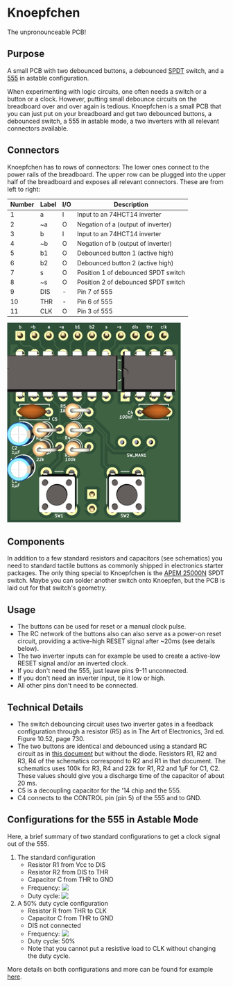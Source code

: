 # Knoepfchen

The unpronounceable PCB!

## Purpose

A small PCB with two debounced buttons, a debounced [SPDT](https://en.wikipedia.org/wiki/Switch#Contact_terminology) switch, and a [555](https://en.wikipedia.org/wiki/555_timer_IC) in astable configuration.

When experimenting with logic circuits, one often needs a switch or a button or a clock.
However, putting small debounce circuits on the breadboard over and over again is tedious.
Knoepfchen is a small PCB that you can just put on your breadboard and get two debounced buttons, a debounced switch, a 555 in astable mode, a two inverters with all relevant connectors available.

## Connectors

Knoepfchen has to rows of connectors:
The lower ones connect to the power rails of the breadboard.
The upper row can be plugged into the upper half of the breadboard and exposes all relevant connectors. These are from left to right:


| Number | Label | I/O | Description                                       |
| ------ | ----- | --- | ------------------------------------------------- |
| 1      | a     | I   | Input to an 74HCT14 inverter                      |
| 2      | ~a    | O   | Negation of a (output of inverter)                |
| 3      | b     | I   | Input to an 74HCT14 inverter                      |
| 4      | ~b    | O   | Negation of b (output of inverter)                |
| 5      | b1    | O   | Debounced button 1 (active high)                  |
| 6      | b2    | O   | Debounced button 2 (active high)                  |
| 7      | s     | O   | Position 1 of debounced SPDT switch               |
| 8      | ~s    | O   | Position 2 of debounced SPDT switch               |
| 9      | DIS   | -   | Pin 7 of 555                                      |
| 10     | THR   | -   | Pin 6 of 555                                      |
| 11     | CLK   | O   | Pin 3 of 555                                      |

<img src="img/knoepfchen.png" alt="drawing" width="400"/>


## Components

In addition to a few standard resistors and capacitors (see schematics) you need to standard tactile buttons as commonly shipped in electronics starter packages. The only thing special to Knoepfchen is the [APEM 25000N](https://www.reichelt.de/schiebeschalter-gerade-rm2-54-1x-ein-ein-ss-25136-nh-p105709.html?&trstct=pos_2&nbc=1) SPDT switch. Maybe you can solder another switch onto Knoepfen, but the PCB is laid out for that switch's geometry.

## Usage

- The buttons can be used for reset or a manual clock pulse.
- The RC network of the buttons also can also serve as a power-on reset circuit, providing a active-high RESET signal after ~20ms (see details below).
- The two inverter inputs can for example be used to create a active-low RESET signal and/or an inverted clock.
- If you don't need the 555, just leave pins 9-11 unconnected.
- If you don't need an inverter input, tie it low or high.
- All other pins don't need to be connected.

## Technical Details

- The switch debouncing circuit uses two inverter gates in a feedback configuration through a resistor (R5) as in The Art of Electronics, 3rd ed. Figure 10.52, page 730.
- The two buttons are identical and debounced using a standard RC circuit as in [this document](http://www.ganssle.com/debouncing-pt2.htm) but without the diode. Resistors R1, R2 and R3, R4 of the schematics correspond to R2 and R1 in that document. The schematics uses 100k for R3, R4 and 22k for R1, R2 and 1µF for C1, C2. These values should give you a discharge time of the capacitor of about 20 ms. 
- C5 is a decoupling capacitor for the '14 chip and the 555.
- C4 connects to the CONTROL pin (pin 5) of the 555 and to GND.

## Configurations for the 555 in Astable Mode

Here, a brief summary of two standard configurations to get a clock signal out of the 555.

1. The standard configuration
    - Resistor R1 from Vcc to DIS
    - Resistor R2 from DIS to THR
    - Capacitor C from THR to GND
    - Frequency: <!-- $\frac 1{\ln 2\cdot(R_1+2R_2)\cdot C}$ --> <img style="transform: translateY(0.1em); background: white;" src="https://render.githubusercontent.com/render/math?math=%5Cfrac%201%7B%5Cln%202%5Ccdot(R_1%2B2R_2)%5Ccdot%20C%7D">
    - Duty cycle: <!-- $\frac {R_1+R_2}{R_1+2R_2}$ --> <img style="transform: translateY(0.1em); background: white;" src="https://render.githubusercontent.com/render/math?math=%5Cfrac%20%7BR_1%2BR_2%7D%7BR_1%2B2R_2%7D">
2. A 50% duty cycle configuration
    - Resistor R from THR to CLK
    - Capacitor C from THR to GND
    - DIS not connected
    - Frequency: <!-- $\frac 1{2\ln 2\cdot RC}$ --> <img style="transform: translateY(0.1em); background: white;" src="https://render.githubusercontent.com/render/math?math=%5Cfrac%201%7B2%5Cln%202%5Ccdot%20RC%7D">
    - Duty cycle: 50%
    - Note that you cannot put a resistive load to CLK without changing the duty cycle. 

More details on both configurations and more can be found for example [here](https://www.electronics-tutorials.ws/waveforms/555-circuits-part-1.html).